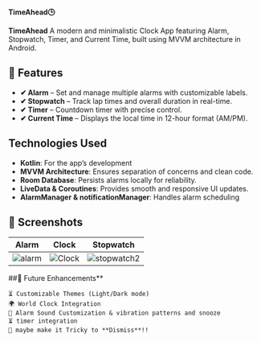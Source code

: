 **TimeAhead🕒**

**TimeAhead** A modern and minimalistic Clock App featuring Alarm, Stopwatch, Timer, and Current Time, built using MVVM architecture in Android.

## 📜 Features

- **✔ Alarm** – Set and manage multiple alarms with customizable labels.
- **✔ Stopwatch** – Track lap times and overall duration in real-time.
- **✔ Timer** – Countdown timer with precise control.
- **✔ Current Time** – Displays the local time in 12-hour format (AM/PM).

## Technologies Used
- **Kotlin**: For the app’s development
- **MVVM Architecture**:  Ensures separation of concerns and clean code.
- **Room Database**: Persists alarms locally for reliability.
- **LiveData & Coroutines**: Provides smooth and responsive UI updates.
- **AlarmManager & notificationManager**: Handles alarm scheduling 


## 📸 Screenshots
|     Alarm     |     Clock     |     Stopwatch     |  
| ------------- | ------------- |------------------ |
|![alarm](https://github.com/user-attachments/assets/36081c9f-e377-4a10-ad7d-4d1f213bf85a)         |      ![Clock](https://github.com/user-attachments/assets/f701049d-25b5-4f41-baf0-a4272f6cbe24)         |         ![stopwatch2](https://github.com/user-attachments/assets/3974374d-0ce2-487a-91d4-f4ed5287387e)          | 
 




##🚀 Future Enhancements**

    ⏳ Customizable Themes (Light/Dark mode)
    🌍 World Clock Integration
    🔔 Alarm Sound Customization & vibration patterns and snooze  
    ⏳ timer integration
    🧠 maybe make it Tricky to **Dismiss**!!
    
  
